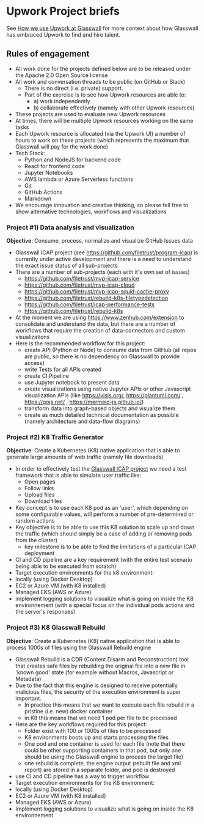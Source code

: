 # Upwork Project briefs

See [How we use Upwork at Glasswall](https://www.slideshare.net/LukeRobbertse/how-we-use-upwork-at-glasswall) for more context about how Glasswall has embraced Upwork to find and hire talent. 

## Rules of engagement
  
 - All work done for the projects defined below are to be released under the Apache 2.0 Open Source license
 - All work and conversation threads to be public (on GitHub or Slack)
    - There is no direct (i.e. private) support. 
    - Part of the exercise is to see how Upwork resources are able to: 
      - a) work independently 
      - b) collaborate effectively (namely with other Upwork resources)
 - These projects are used to evaluate new Upwork resources 
 - At times, there will be multiple Upwork resources working on the same tasks
 - Each Upwork resource is allocated (via the Upwork UI) a number of hours to work on these projects (which represents the maximum that Glasswall will pay for the work done)
 - Tech Stack:
    - Python and NodeJS for backend code
    - React for frontend code
    - Jupyter Notebooks
    - AWS lambda or Azure Serverless functions
    - Git
    - GitHub Actions
    - Markdown
 - We encourage innovation and creative thinking, so please fell free to show alternative technologies, workflows and visualizations

    


### Project #1) Data analysis and visualization

**Objective**: Consume, process, normalize and visualize GitHub Issues data

- Glasswall ICAP project (see https://github.com/filetrust/program-icap) is currently under active development and there is a need to understand the exact issue status of all sub-projects
- There are a number of sub-projects (each with it's own set of issues)
  - https://github.com/filetrust/mvp-icap-service
  - https://github.com/filetrust/mvp-icap-cloud
  - https://github.com/filetrust/mvp-icap-squid-cache-proxy
  - https://github.com/filetrust/rebuild-k8s-filetypedetection
  - https://github.com/filetrust/icap-performance-tests
  - https://github.com/filetrust/rebuild-k8s
- At the moment we are using https://www.zenhub.com/extension to consolidate and understand the data, but there are a number of workflows that require the creation of data-connectors and custom visualizations
- Here is the recommended workflow for this project:
  - create API (Python or Node) to consume data from GitHub (all repos are public, so there is no dependency on Glasswall to provide access)
  - write Tests for all APIs created
  - create CI Pipeline 
  - use Jupyter notebook to present data 
  - create visualizations using native Jupyter APIs or other Javascript visualization APIs (like https://visjs.org/, https://plantuml.com/ , https://gojs.net/ , https://mermaid-js.github.io/)
  - transform data into graph-based objects and visualize them
  - create as much detailed technical documentation as possible (namely architecture and data-flow diagrams)
 

### Project #2) K8 Traffic Generator

**Objective**: Create a Kubernetes (K8) native application that is able to generate large amounts of web traffic (namely file downloads)

- In order to effectively test the [Glasswall ICAP project](https://github.com/filetrust/program-icap) we need a test framework that is able to simulate user traffic like:
  - Open pages
  - Follow links
  - Upload files
  - Download files
- Key concept is to use each K8 pod as an 'user', which depending on some configurable values, will perform a number of pre-determined or random actions
- Key objective is to be able to use this K8 solution to scale up and down the traffic (which should simply be a case of adding or removing pods from the cluster)
  - key milestone is to be able to find the limitations of a particular ICAP deployment
- CI and CD pipeline are a key requirement (with the entire test scenario being able to be executed from scratch)
- Target execution environments for the k8 environment:
 - locally (using Docker Desktop)
 - EC2 or Azure VM (with K8 installed)
 - Managed EKS (AWS or Azure)
- implement logging solutions to visualize what is going on inside the K8 environnement (with a special focus on the individual pods actions and the server's responses)

### Project #3) K8 Glasswall Rebuild

**Objective**: Create a Kubernetes (K8) native application that is able to process 1000s of files using the Glasswall Rebuild engine

- Glasswall Rebuild is a CDR (Content Disarm and Reconstruction) tool that creates safe files by rebuilding the original file into a new file in 'known good' state (for example without Macros, Javascript or Metadata)
- Due to the fact that this engine is designed to receive potentially malicious files, the security of the execution environment is super important.   
  - In practice this means that we want to execute each file rebuild in a pristine (i.e. new) docker container
  - in K8 this means that we need 1 pod per file to be processed
- Here are the key workflows required for this project:
  - Folder exist with 100 or 1000s of files to be processed
  - K8 environments boots up and starts processing the files 
  - One pod and one container is used for each file (note that there could be other supporting containers in that pod, but only one should be using the Glasswall engine to process the target file)
  - one rebuild is complete, the engine output (rebuilt file and xml report) are stored in a separate folder, and pod is destroyed
- use CI and CD pipeline has a way to trigger workflow
- Target execution environments for the K8 environment:
 - locally (using Docker Desktop)
 - EC2 or Azure VM (with K8 installed)
 - Managed EKS (AWS or Azure)
- Implement logging solutions to visualize what is going on inside the K8 environnement

